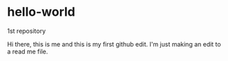 # hello-world
1st repository

Hi there, this is me and this is my first github edit. I'm just making an edit to a read me file. 
